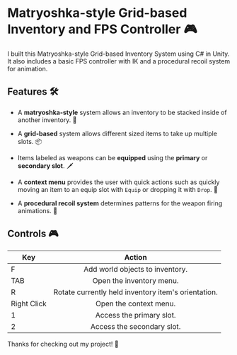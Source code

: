 # Matryoshka-style Grid-based Inventory and FPS Controller 🎮
I built this Matryoshka-style Grid-based Inventory System using C# in Unity. It also includes a basic FPS controller with IK and a procedural recoil system for animation.

## Features 🛠
- A **matryoshka-style** system allows an inventory to be stacked inside of another inventory. 🎒


- A **grid-based** system allows different sized items to take up multiple slots. 📦


- Items labeled as weapons can be **equipped** using the **primary** or **secondary slot**. 🗡️


- A **context menu** provides the user with quick actions such as quickly moving an item to an equip slot with `Equip` or dropping it with `Drop`. 📑


- A **procedural recoil system** determines patterns for the weapon firing animations. 🔫

## Controls 🎮
| Key           | Action          |
| ------------- |:-------------:|
| F             | Add world objects to inventory. |
| TAB           | Open the inventory menu. |
| R             | Rotate currently held inventory item's orientation. |
| Right Click   | Open the context menu. |
| 1             | Access the primary slot. |
| 2             | Access the secondary slot. |

Thanks for checking out my project! 🖤
